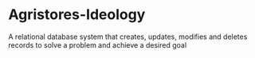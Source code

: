 # Agristores-Ideology
A relational database system that creates, updates, modifies and deletes records to solve a problem and achieve a desired goal
